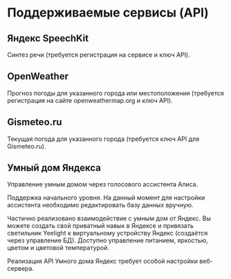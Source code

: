 # Поддерживаемые сервисы (API)

## Яндекс SpeechKit

Синтез речи (требуется регистрация на сервисе и ключ API).

## OpenWeather

Прогноз погоды для указанного города или местоположения (требуется регистрация на сайте openweathermap.org и ключ API).

## Gismeteo.ru

Текущая погода для указанного города (требуется ключ API для Gismeteo.ru).

## Умный дом Яндекса

Управление умным домом через голосового ассистента Алиса.

Поддержка начального уровня. На данный момент для настройки ассистента необходимо редактировать базу данных вручную.

Частично реализовано взаимодействие с умным дом от Яндекс. Вы можете создать свой приватный навык в Яндексе и привязать светильник Yeelight к виртуальному устройству Яндекс (создаётся через управление БД). Доступно управление питанием, яркостью, цветом и цветовой температурой.

Реализация API Умного дома Яндекс требует особой настройки веб-сервера.
